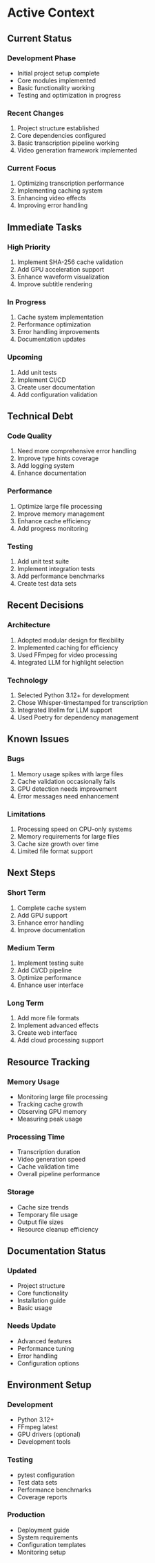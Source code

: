 # Active Context

## Current Status

### Development Phase
- Initial project setup complete
- Core modules implemented
- Basic functionality working
- Testing and optimization in progress

### Recent Changes
1. Project structure established
2. Core dependencies configured
3. Basic transcription pipeline working
4. Video generation framework implemented

### Current Focus
1. Optimizing transcription performance
2. Implementing caching system
3. Enhancing video effects
4. Improving error handling

## Immediate Tasks

### High Priority
1. Implement SHA-256 cache validation
2. Add GPU acceleration support
3. Enhance waveform visualization
4. Improve subtitle rendering

### In Progress
1. Cache system implementation
2. Performance optimization
3. Error handling improvements
4. Documentation updates

### Upcoming
1. Add unit tests
2. Implement CI/CD
3. Create user documentation
4. Add configuration validation

## Technical Debt

### Code Quality
1. Need more comprehensive error handling
2. Improve type hints coverage
3. Add logging system
4. Enhance documentation

### Performance
1. Optimize large file processing
2. Improve memory management
3. Enhance cache efficiency
4. Add progress monitoring

### Testing
1. Add unit test suite
2. Implement integration tests
3. Add performance benchmarks
4. Create test data sets

## Recent Decisions

### Architecture
1. Adopted modular design for flexibility
2. Implemented caching for efficiency
3. Used FFmpeg for video processing
4. Integrated LLM for highlight selection

### Technology
1. Selected Python 3.12+ for development
2. Chose Whisper-timestamped for transcription
3. Integrated litellm for LLM support
4. Used Poetry for dependency management

## Known Issues

### Bugs
1. Memory usage spikes with large files
2. Cache validation occasionally fails
3. GPU detection needs improvement
4. Error messages need enhancement

### Limitations
1. Processing speed on CPU-only systems
2. Memory requirements for large files
3. Cache size growth over time
4. Limited file format support

## Next Steps

### Short Term
1. Complete cache system
2. Add GPU support
3. Enhance error handling
4. Improve documentation

### Medium Term
1. Implement testing suite
2. Add CI/CD pipeline
3. Optimize performance
4. Enhance user interface

### Long Term
1. Add more file formats
2. Implement advanced effects
3. Create web interface
4. Add cloud processing support

## Resource Tracking

### Memory Usage
- Monitoring large file processing
- Tracking cache growth
- Observing GPU memory
- Measuring peak usage

### Processing Time
- Transcription duration
- Video generation speed
- Cache validation time
- Overall pipeline performance

### Storage
- Cache size trends
- Temporary file usage
- Output file sizes
- Resource cleanup efficiency

## Documentation Status

### Updated
- Project structure
- Core functionality
- Installation guide
- Basic usage

### Needs Update
- Advanced features
- Performance tuning
- Error handling
- Configuration options

## Environment Setup

### Development
- Python 3.12+
- FFmpeg latest
- GPU drivers (optional)
- Development tools

### Testing
- pytest configuration
- Test data sets
- Performance benchmarks
- Coverage reports

### Production
- Deployment guide
- System requirements
- Configuration templates
- Monitoring setup
